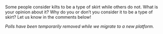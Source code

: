 Some people consider kilts to be a type of skirt while others do not. What is your opinion about it? Why do you or don’t you consider it to be a type of skirt? Let us know in the comments below!

*Polls have been temporarily removed while we migrate to a new platform.*